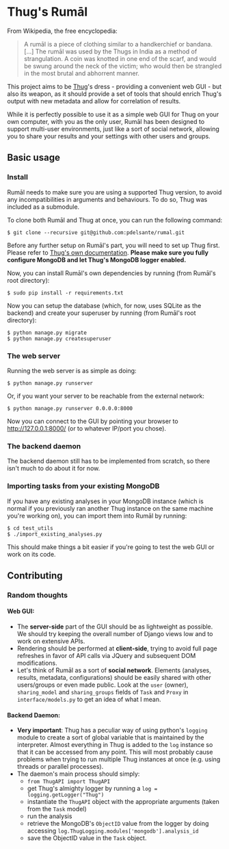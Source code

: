 # Thug's Rumāl

From Wikipedia, the free encyclopedia:
> A rumāl is a piece of clothing similar to a handkerchief or bandana. [...] The rumāl was used by the Thugs in India as a method of strangulation. A coin was knotted in one end of the scarf, and would be swung around the neck of the victim; who would then be strangled in the most brutal and abhorrent manner.

This project aims to be [Thug](http://buffer.github.io/thug/)'s dress - providing a convenient web GUI - but also its weapon, as it should provide a set of tools that should enrich Thug's output with new metadata and allow for correlation of results.

While it is perfectly possible to use it as a simple web GUI for Thug on your own computer, with you as the only user, Rumāl has been designed to support multi-user environments, just like a sort of social network, allowing you to share your results and your settings with other users and groups.

## Basic usage

### Install
Rumāl needs to make sure you are using a supported Thug version, to avoid any incompatibilities in arguments and behaviours. To do so, Thug was included as a submodule.

To clone both Rumāl and Thug at once, you can run the following command:

    $ git clone --recursive git@github.com:pdelsante/rumal.git

Before any further setup on Rumāl's part, you will need to set up Thug first. Please refer to [Thug's own documentation](http://buffer.github.io/thug/). **Please make sure you fully configure MongoDB and let Thug's MongoDB logger enabled.**

Now, you can install Rumāl's own dependencies by running (from Rumāl's root directory):

    $ sudo pip install -r requirements.txt

Now you can setup the database (which, for now, uses SQLite as the backend) and create your superuser by running (from Rumāl's root directory):

    $ python manage.py migrate
    $ python manage.py createsuperuser

### The web server

Running the web server is as simple as doing:

    $ python manage.py runserver

Or, if you want your server to be reachable from the external network:

    $ python manage.py runserver 0.0.0.0:8000

Now you can connect to the GUI by pointing your browser to http://127.0.0.1:8000/ (or to whatever IP/port you chose).

### The backend daemon

The backend daemon still has to be implemented from scratch, so there isn't much to do about it for now.

### Importing tasks from your existing MongoDB

If you have any existing analyses in your MongoDB instance (which is normal if you previously ran another Thug instance on the same machine you're working on), you can import them into Rumāl by running:


    $ cd test_utils
    $ ./import_existing_analyses.py


This should make things a bit easier if you're going to test the web GUI or work on its code.

## Contributing

### Random thoughts

#### Web GUI:

* The **server-side** part of the GUI should be as lightweight as possible. We should try keeping the overall number of Django views low and to work on extensive APIs.
* Rendering should be performed at **client-side**, trying to avoid full page refreshes in favor of API calls via JQuery and subsequent DOM modifications.
* Let's think of Rumāl as a sort of **social network**. Elements (analyses, results, metadata, configurations) should be easily shared with other users/groups or even made public. Look at the `user` (owner), `sharing_model` and `sharing_groups` fields of `Task` and `Proxy` in `interface/models.py` to get an idea of what I mean.

#### Backend Daemon:

* **Very important**: Thug has a peculiar way of using python's `logging` module to create a sort of global variable that is maintained by the interpreter. Almost everything in Thug is added to the `log` instance so that it can be accessed from any point. This will most probably cause problems when trying to run multiple Thug instances at once (e.g. using threads or parallel processes).
* The daemon's main process should simply:
    * `from ThugAPI import ThugAPI`
    * get Thug's almighty logger by running a `log = logging.getLogger("Thug")`
    * instantiate the `ThugAPI` object with the appropriate arguments (taken from the `Task` model)
    * run the analysis
    * retrieve the MongoDB's `ObjectID` value from the logger by doing accessing `log.ThugLogging.modules['mongodb'].analysis_id`
    * save the ObjectID value in the `Task` object.
